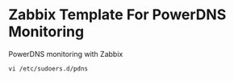 # Zabbix Template For PowerDNS Monitoring
PowerDNS monitoring with Zabbix
```
vi /etc/sudoers.d/pdns
```
